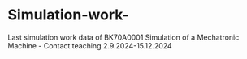# Simulation-work-
Last simulation work data of BK70A0001 Simulation of a Mechatronic Machine - Contact teaching 2.9.2024-15.12.2024
